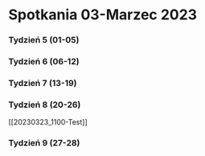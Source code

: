 # Spotkania 03-Marzec 2023

### Tydzień 5 (01-05)


### Tydzień 6 (06-12)


### Tydzień 7 (13-19)


### Tydzień 8 (20-26)

[[20230323_1100-Test]]

### Tydzień 9 (27-28)